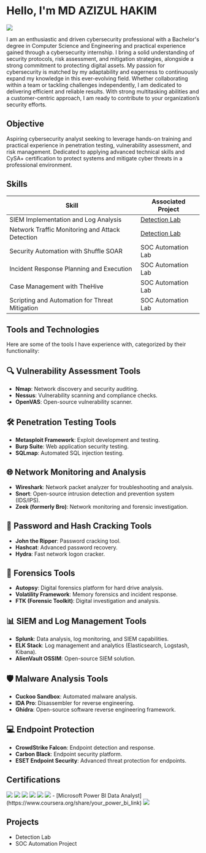 # Hello, I'm MD AZIZUL HAKIM
<a href="https://www.linkedin.com/in/azizul-hakim52"><img src="https://img.shields.io/badge/-LinkedIn-0072b1?&style=for-the-badge&logo=linkedin&logoColor=white" /></a>

I am an enthusiastic and driven cybersecurity professional with a Bachelor's degree in Computer Science and Engineering and practical experience gained through a cybersecurity internship. I bring a solid understanding of security protocols, risk assessment, and mitigation strategies, alongside a strong commitment to protecting digital assets. My passion for cybersecurity is matched by my adaptability and eagerness to continuously expand my knowledge in this ever-evolving field. Whether collaborating within a team or tackling challenges independently, I am dedicated to delivering efficient and reliable results. With strong multitasking abilities and a customer-centric approach, I am ready to contribute to your organization’s security efforts.

## Objective
Aspiring cybersecurity analyst seeking to leverage hands-on training and practical experience in penetration testing, vulnerability assessment, and risk management. Dedicated to applying advanced technical skills and CySA+ certification to protect systems and mitigate cyber threats in a professional environment.

## Skills
| Skill                                         | Associated Project         |
|-----------------------------------------------|----------------------------|
| SIEM Implementation and Log Analysis          | <a href="https://google.com">Detection Lab</a>|
| Network Traffic Monitoring and Attack Detection | <a href="https://google.com">Detection Lab</a>|
| Security Automation with Shuffle SOAR         | SOC Automation Lab|
| Incident Response Planning and Execution      | SOC Automation Lab|
| Case Management with TheHive                  | SOC Automation Lab|
| Scripting and Automation for Threat Mitigation | SOC Automation Lab|

## Tools and Technologies

Here are some of the tools I have experience with, categorized by their functionality:  

## 🔍 Vulnerability Assessment Tools  
- **Nmap**: Network discovery and security auditing.  
- **Nessus**: Vulnerability scanning and compliance checks.  
- **OpenVAS**: Open-source vulnerability scanner.  

## 🛠️ Penetration Testing Tools  
- **Metasploit Framework**: Exploit development and testing.  
- **Burp Suite**: Web application security testing.  
- **SQLmap**: Automated SQL injection testing.  

## 🌐 Network Monitoring and Analysis  
- **Wireshark**: Network packet analyzer for troubleshooting and analysis.  
- **Snort**: Open-source intrusion detection and prevention system (IDS/IPS).  
- **Zeek (formerly Bro)**: Network monitoring and forensic investigation.  

## 🔑 Password and Hash Cracking Tools  
- **John the Ripper**: Password cracking tool.  
- **Hashcat**: Advanced password recovery.  
- **Hydra**: Fast network logon cracker.  

## 🧪 Forensics Tools  
- **Autopsy**: Digital forensics platform for hard drive analysis.  
- **Volatility Framework**: Memory forensics and incident response.  
- **FTK (Forensic Toolkit)**: Digital investigation and analysis.  

## 📊 SIEM and Log Management Tools  
- **Splunk**: Data analysis, log monitoring, and SIEM capabilities.  
- **ELK Stack**: Log management and analytics (Elasticsearch, Logstash, Kibana).  
- **AlienVault OSSIM**: Open-source SIEM solution.  

## 🛡️ Malware Analysis Tools  
- **Cuckoo Sandbox**: Automated malware analysis.  
- **IDA Pro**: Disassembler for reverse engineering.  
- **Ghidra**: Open-source software reverse engineering framework.  

## 💻 Endpoint Protection  
- **CrowdStrike Falcon**: Endpoint detection and response.  
- **Carbon Black**: Endpoint security platform.  
- **ESET Endpoint Security**: Advanced threat protection for endpoints.  


## Certifications
<div>
<img src="https://img.shields.io/badge/-CySA%2B-0052CC?&style=for-the-badge&logo=CompTIA&logoColor=white" />  
<img src="https://img.shields.io/badge/-Network%2B-007ACC?&style=for-the-badge&logo=CompTIA&logoColor=white" />
<img src="https://img.shields.io/badge/-Networking%20Essentials-0052CC?&style=for-the-badge&logo=Cisco&logoColor=white" />  
<img src="https://img.shields.io/badge/-Introduction%20to%20Cybersecurity-29A0D8?&style=for-the-badge&logo=Cisco&logoColor=white" /> 
<img src="https://img.shields.io/badge/-Splunk%20Core%20User-F69E1D?&style=for-the-badge&logo=Splunk&logoColor=white" />  
<img src="https://img.shields.io/badge/-Google%20Data%20Analytics-4285F4?&style=for-the-badge&logo=Google&logoColor=white" /> 
- [Microsoft Power BI Data Analyst](https://www.coursera.org/share/your_power_bi_link)  
  <img src="https://img.shields.io/badge/-Microsoft%20Power%20BI%20Data%20Analyst-6A5ACD?&style=for-the-badge&logo=Microsoft-Power-BI&logoColor=white" />  
</div>

## Projects
- Detection Lab
- SOC Automation Project
